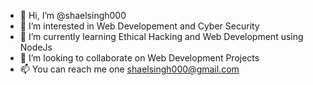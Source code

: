 - 👋 Hi, I’m @shaelsingh000
- 👀 I’m interested in Web Developement and Cyber Security
- 🌱 I’m currently learning Ethical Hacking and Web Development using NodeJs
- 💞️ I’m looking to collaborate on Web Development Projects
- 📫 You can reach me one shaelsingh000@gmail.com

<!---
shaelsingh000/shaelsingh000 is a ✨ special ✨ repository because its `README.md` (this file) appears on your GitHub profile.
You can click the Preview link to take a look at your changes.
--->
